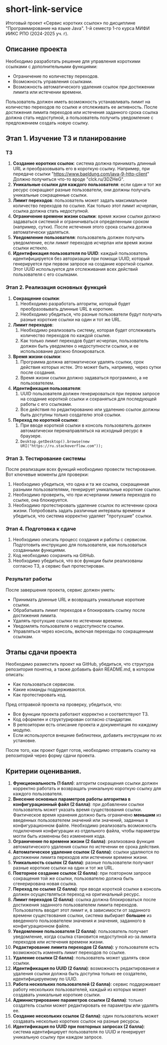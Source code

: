 # short-link-service
Итоговый проект «Сервис коротких ссылок» по дисциплине "Программирование на языке Java". 1-й семестр 1-го курса МИФИ ИИКС РПО (2024-2025 уч. г).

## Описание проекта

Необходимо разработать решение для управления короткими ссылками с дополнительными функциями:

- Ограничение по количеству переходов.
- Возможность управления ссылками.
- Возможность автоматического удаления ссылок при достижении лимита или истечении времени.

Пользователь должен иметь возможность устанавливать лимит на количество переходов по ссылке и отслеживать ее активность. После достижения лимита переходов или истечения заданного срока ссылка должна стать недоступной, а пользователь получить уведомление с предложением создать новую ссылку.

## Этап 1. Изучение ТЗ и планирование

### ТЗ

1. **Создание коротких ссылок**: cистема должна принимать длинный URL и преобразовывать его в короткую ссылку. Например, при передаче ссылки "https://www.baeldung.com/java-9-http-client" Должно получиться что-то вроде "clck.ru/3DZHeG".
2. **Уникальные ссылки для каждого пользователя**: если один и тот же ресурс сокращают разные пользователи, они должны получать уникальные сокращенные ссылки.
3. **Лимит переходов**: пользователь может задать максимальное количество переходов по ссылке. Как только этот лимит исчерпан, ссылка должна стать недоступной.
4. **Ограничение времени жизни ссылки**: время жизни ссылки должно задаваться системой и ограничиваться определенным сроком (например, сутки). После истечения этого срока ссылка должна автоматически удаляться.
5. **Уведомление пользователя**: пользователь должен получать уведомление, если лимит переходов исчерпан или время жизни ссылки истекло.
6. **Идентификация пользователя по UUID**: каждый пользователь идентифицируется без авторизации при помощи UUID, который генерируется при первом запросе на создание короткой ссылки. Этот UUID используется для отслеживания всех действий пользователя с его ссылками.

### Этап 2. Реализация основных функций

1. **Сокращение ссылки**:
   1. Необходимо разработать алгоритм, который будет преобразовывать длинные URL в короткие.
   2. Необходимо убедиться, что разные пользователи будут получать разные короткие ссылки на один и тот же URL.
2. **Лимит переходов**:
   1. Необходимо реализовать систему, которая будет отслеживать количество переходов по каждой ссылке.
   2. Как только лимит переходов будет исчерпан, пользователь должен быть уведомлен о недоступности ссылки, и ее использование должно блокироваться.
3. **Время жизни ссылки**:
   1. Программа должна автоматически удалять ссылки, срок действия которых истек. Это может быть, например, через сутки после создания.
   2. Время жизни ссылки должно задаваться программно, а не пользователем.
4. **Идентификация пользователя**:
   1. UUID пользователя должен генерироваться при первом запросе на создание короткой ссылки и сохраняться для последующей работы с его ссылками.
   2. Все действия по редактированию или удалению ссылок должны быть доступны только создателю этой ссылки.
5. **Переход по короткой ссылке**:
   1. При вводе короткой ссылки в консоль пользователь должен автоматически перенаправляться на исходный ресурс в браузере.
   2. `Desktop.getDesktop().browse(new URI("https://ru.stackoverflow.com"));`

### Этап 3. Тестирование системы

После реализации всех функций необходимо провести тестирование. Вот ключевые моменты для проверки:

1. Необходимо убедиться, что одна и та же ссылка, сокращенная разными пользователями, генерирует уникальные короткие ссылки.
2. Необходимо проверить, что при исчерпании лимита переходов по ссылке, она блокируется.
3. Необходимо протестировать удаление ссылок по истечении срока жизни. Попробовать задать различные интервалы времени и убедиться, что система корректно удаляет "протухшие" ссылки.

### Этап 4. Подготовка к сдаче

1. Необходимо описать процесс создания и работы с сервисом. Подготовить инструкцию для пользователя, как пользоваться созданными функциями.
2. Код необходимо сохранить на GitHub.
3. Необходимо убедиться, что все функции были реализованы согласно ТЗ, а сервис был протестирован.

### Результат работы

После завершения проекта, сервис должен уметь:

- Принимать длинные URL и возвращать уникальные короткие ссылки.
- Обрабатывать лимит переходов и блокировать ссылку после достижения лимита.
- Удалять протухшие ссылки по истечении времени.
- Уведомлять пользователя о недоступности ссылки.
- Управляться через консоль, включая переходы по сокращенным ссылкам.

## Этапы сдачи проекта

Необходимо разместить проект на GitHub, убедиться, что структура репозитория понятна, а также добавить файл README.md, в котором описать:

- Как пользоваться сервисом.
- Какие команды поддерживаются.
- Как протестировать код.

Пред отправкой проекта на проверку, убедиться, что:

- Все функции проекта работают корректно и соответствуют ТЗ.
- Код оформлен и структурирован согласно стандартам.
- В репозитории есть описание проекта и документация по каждому модулю.
- Если используются внешние библиотеки, добавить инструкции по их установке.

После того, как проект будет готов, необходимо отправить ссылку на репозиторий через форму сдачи проекта.

## Критерии оценивания.

1. **Функциональность (1 балл)**: алгоритм сокращения ссылки должен корректно работать и возвращать уникальную короткую ссылку для каждого пользователя.
2. **Внесение основных параметров работы алгоритма в конфигурационный файл (2 балла)**: при добавлении ссылки пользователь может указать время существования ссылки. Фактическое время хранения должно быть ограничено **меньшим** из введенных пользователем значений или значений, заданных в конфигурационном файле. Необходимо реализовать возможность подключения конфигурации из отдельного файла, чтобы параметры могли быть изменены без изменения кода.
3. **Ограничение по времени жизни (2 балла)**: реализована функция автоматического удаления ссылки по истечении ее срока действия.
4. **Автоматическое удаление ссылок (2 балла)**: ссылки удаляются по достижении лимита переходов или истечении времени жизни.
5. **Уникальность ссылок (2 балла)**: разные пользователи получают разные короткие ссылки на один и тот же URL.
6. **Повторное создание ссылок (2 балла)**: при повторном запросе сокращения той же ссылки, пользователю должна быть сгенерирована новая ссылка.
7. **Переход по ссылке (2 балла)**: при вводе короткой ссылки в консоль должен осуществляться переход на оригинальный ресурс.
8. **Лимит переходов (2 балла)**: ссылка должна блокироваться после достижения заданного пользователем лимита переходов. Пользователь вводит этот лимит и, в зависимости от заданного времени существования ссылки, система выбирает **большее** из введенного пользователем значения и значения, заданного в конфигурационном файле.
9. **Уведомление пользователя (2 балла)**: пользователь получает уведомление, когда ссылка становится недоступной из-за лимита переходов или истечения времени жизни.
10. **Редактирование лимита переходов (2 балла)**: у пользователя есть возможность изменять лимит переходов по ссылке.
11. **Удаление ссылки (2 балла)**: пользователь может удалять свои ссылки.
12. **Идентификация по UUID (2 балла)**: возможность редактирования и удаления ссылки должна быть доступна только ее создателю, идентифицируемому по UUID.
13. **Работа нескольких пользователей (2 балла)**: сервис поддерживает работу нескольких пользователей, каждый из которых может создавать уникальные короткие ссылки.
14. **Администрирование параметров ссылки (2 балла)**: только создатель ссылки может редактировать ее параметры или удалять ее.
15. **Создание нескольких ссылок (2 балла)**: один пользователь может создавать несколько коротких ссылок на разные ресурсы.
16. **Идентификация по UUID при повторных запросах (2 балла)**: система идентифицирует пользователя по UUID и генерирует уникальную ссылку при каждом запросе.
